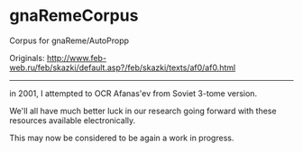 gnaRemeCorpus
=============

Corpus for gnaReme/AutoPropp

Originals: http://www.feb-web.ru/feb/skazki/default.asp?/feb/skazki/texts/af0/af0.html

------------------
in 2001, I attempted to OCR Afanas'ev from Soviet 3-tome version.  

We'll all have much better luck in our research going forward with these resources available electronically.

This may now be considered to be again a work in progress.

